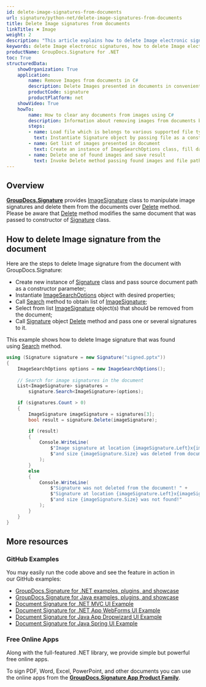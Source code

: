 ```yaml
---
id: delete-image-signatures-from-documents
url: signature/python-net/delete-image-signatures-from-documents
title: Delete Image signatures from documents
linkTitle: ✖ Image
weight: 2
description: "This article explains how to delete Image electronic signatures with GroupDocs.Signature API."
keywords: delete Image electronic signatures, how to delete Image electronic signatures
productName: GroupDocs.Signature for .NET 
toc: True
structuredData:
    showOrganization: True
    application:    
        name: Remove Images from documents in C#    
        description: Delete Images presented in documents in convenient way with C# language and GroupDocs.Signature for .NET APIs
        productCode: signature
        productPlatform: net 
    showVideo: True
    howTo:
        name: How to clear any documents from images using C# 
        description: Information about removing images from documents by C#
        steps:
        - name: Load file which is belongs to various supported file types
          text: Instantiate Signature object by passing file as a constructor parameter. You may provide either file path or file stream. 
        - name: Get list of images presented in document 
          text: Create an instance of ImageSearchOptions class, fill data and call Search method of signature.
        - name: Delete one of found images and save result 
          text: Invoke Delete method passing found images and file path for signed file. File stream can be used as well.
---
```

## Overview
[**GroupDocs.Signature**](https://products.groupdocs.com/signature/net) provides [ImageSignature](https://reference.groupdocs.com/signature/net/groupdocs.signature.domain/imagesignature) class to manipulate image signatures and delete them from the documents over [Delete](https://reference.groupdocs.com/signature/net/groupdocs.signature/signature/delete) method.  
Please be aware that [Delete](https://reference.groupdocs.com/signature/net/groupdocs.signature/signature/delete) method modifies the same document that was passed to constructor of [Signature](https://reference.groupdocs.com/signature/net/groupdocs.signature/signature) class.

## How to delete Image signature from the document
Here are the steps to delete Image signature from the document with GroupDocs.Signature:

* Create new instance of [Signature](https://reference.groupdocs.com/signature/net/groupdocs.signature/signature) class and pass source document path as a constructor parameter;
* Instantiate [ImageSearchOptions](https://reference.groupdocs.com/signature/net/groupdocs.signature.options/imagesearchoptions) object with desired properties;
* Call [Search](https://reference.groupdocs.com/signature/net/groupdocs.signature/signature/search) method to obtain list of [ImageSignature](https://reference.groupdocs.com/signature/net/groupdocs.signature.domain/imagesignature);
* Select from list [ImageSignature](https://reference.groupdocs.com/signature/net/groupdocs.signature.domain/imagesignature) object(s) that should be removed from the document;
* Call [Signature](https://reference.groupdocs.com/signature/net/groupdocs.signature/signature) object [Delete](https://reference.groupdocs.com/signature/net/groupdocs.signature/signature/delete) method and pass one or several signatures to it.  

This example shows how to delete Image signature that was found using [Search](https://reference.groupdocs.com/signature/net/groupdocs.signature/signature/search) method.

```csharp
using (Signature signature = new Signature("signed.pptx"))
{
    ImageSearchOptions options = new ImageSearchOptions();
    
    // Search for image signatures in the document
    List<ImageSignature> signatures = 
        signature.Search<ImageSignature>(options);

    if (signatures.Count > 0)
    {
        ImageSignature imageSignature = signatures[3];
        bool result = signature.Delete(imageSignature);

        if (result)
        {
            Console.WriteLine(
                $"Image signature at location {imageSignature.Left}x{imageSignature.Top} " +
                $"and size {imageSignature.Size} was deleted from document ['{fileName}']."
            );
        }
        else
        {
            Console.WriteLine(
                $"Signature was not deleted from the document! " +
                $"Signature at location {imageSignature.Left}x{imageSignature.Top} " +
                $"and size {imageSignature.Size} was not found!"
            );
        }
    }
}
```

<!-- ### Advanced Usage Topics

To learn more about document eSign features, please refer to the [advanced usage section]({{< ref "signature/net/developer-guide/advanced-usage/_index.md" >}}). -->
## More resources

### GitHub Examples

You may easily run the code above and see the feature in action in our GitHub examples:

* [GroupDocs.Signature for .NET examples, plugins, and showcase](https://github.com/groupdocs-signature/GroupDocs.Signature-for-.NET)
* [GroupDocs.Signature for Java examples, plugins, and showcase](https://github.com/groupdocs-signature/GroupDocs.Signature-for-Java)
* [Document Signature for .NET MVC UI Example](https://github.com/groupdocs-signature/GroupDocs.Signature-for-.NET-MVC)
* [Document Signature for .NET App WebForms UI Example](https://github.com/groupdocs-signature/GroupDocs.Signature-for-.NET-WebForms)
* [Document Signature for Java App Dropwizard UI Example](https://github.com/groupdocs-signature/GroupDocs.Signature-for-Java-Dropwizard)
* [Document Signature for Java Spring UI Example](https://github.com/groupdocs-signature/GroupDocs.Signature-for-Java-Spring)

### Free Online Apps

Along with the full-featured .NET library, we provide simple but powerful free online apps.

To sign PDF, Word, Excel, PowerPoint, and other documents you can use the online apps from the **[GroupDocs.Signature App Product Family](https://products.groupdocs.app/signature/family)**.